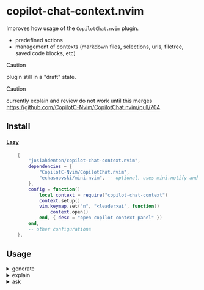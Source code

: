 # copilot-chat-context.nvim

Improves how usage of the `CopilotChat.nvim` plugin.
- predefined actions
- management of contexts (markdown files, selections, urls, filetree, saved code blocks, etc)

> [!caution]
> plugin still in a "draft" state.

> [!caution]
> currently explain and review do not work until this merges https://github.com/CopilotC-Nvim/CopilotChat.nvim/pull/704


## Install

#### [Lazy](https://github.com/folke/lazy.nvim)

```lua
    {
        "josiahdenton/copilot-chat-context.nvim",
        dependencies = {
            "CopilotC-Nvim/CopilotChat.nvim",
            "echasnovski/mini.nvim", -- optional, uses mini.notify and will fallback to vim.notify if not available
        },
        config = function()
            local context = require("copilot-chat-context")
            context.setup()
            vim.keymap.set("n", "<leader>ai", function()
                context.open()
            end, { desc = "open copilot context panel" })
        end,
        -- other configurations
    },
```


## Usage

<details>
<summary>generate</summary>
<!-- generate:start -->
generate code inline
    
https://github.com/user-attachments/assets/a3bf5181-d21e-4bda-b960-1874a86d71fc
<!-- generate:end -->
</details>

<details>
<summary>explain</summary>
<!-- explain:start -->
explain selected code / context
    
https://github.com/user-attachments/assets/5b0a34a9-820c-4b20-b812-a3cdc4d15836
<!-- explain:end -->
</details>

<details>
<summary>ask</summary>
<!-- ask:start -->
ask a question
    
https://github.com/user-attachments/assets/7759016d-8042-43e1-8341-6b023da7407c
<!-- ask:end -->
</details>


